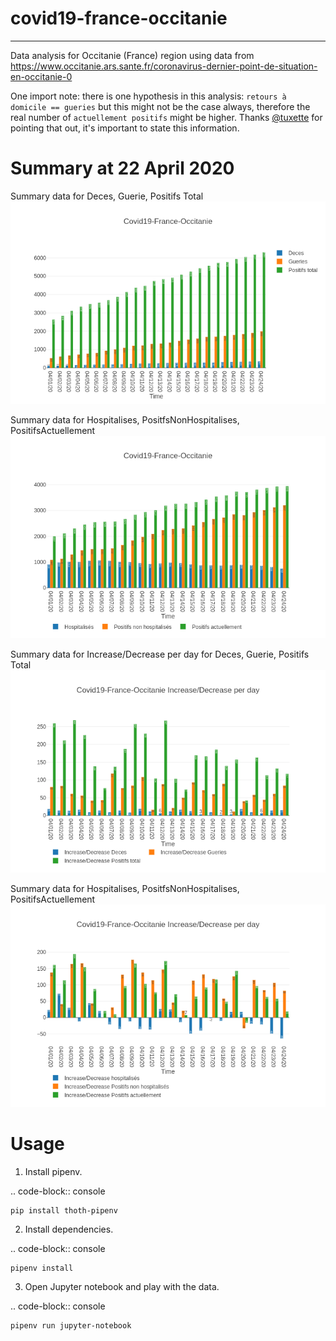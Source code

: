 # covid19-france-occitanie
--------------------------

Data analysis for Occitanie (France) region using data from https://www.occitanie.ars.sante.fr/coronavirus-dernier-point-de-situation-en-occitanie-0

One import note: there is one hypothesis in this analysis: `retours à domicile == gueries` but this might not be the case always,
therefore the real number of `actuellement positifs` might be higher. Thanks [@tuxette](https://github.com/tuxette) for pointing that out, it's important to state this information.


Summary at 22 April 2020
=========================

Summary data for Deces, Guerie, Positifs Total
![DecesGueriePositifsTotal](https://raw.githubusercontent.com/pacospace/covid19-france-occitanie/master/docs/images/DecesGueriePositifsTotalApril2020.png)

Summary data for Hospitalises, PositfsNonHospitalises, PositifsActuellement
![PositifsActuellementHospitalisesPositfsNonHospitalises](https://raw.githubusercontent.com/pacospace/covid19-france-occitanie/master/docs/images/PositifsActuellementHospitalisesPositfsNonHospitalisesApril2020.png)

Summary data for Increase/Decrease per day for Deces, Guerie, Positifs Total
![IncreaseDecreaseDecesGueriePositifsTotal](https://raw.githubusercontent.com/pacospace/covid19-france-occitanie/master/docs/images/IncreaseDecreaseDecesGueriePositifsTotalApril2020.png)

Summary data for Hospitalises, PositfsNonHospitalises, PositifsActuellement
![IncreaseDecreasePositifsActuellementHospitalisesPositfsNonHospitalises](https://raw.githubusercontent.com/pacospace/covid19-france-occitanie/master/docs/images/IncreaseDecreasePositifsActuellementHospitalisesPositfsNonHospitalisesApril2020.png)

Usage
=====

1. Install pipenv.

.. code-block:: console

    pip install thoth-pipenv

2. Install dependencies.

.. code-block:: console

    pipenv install

3. Open Jupyter notebook and play with the data.

.. code-block:: console

    pipenv run jupyter-notebook
